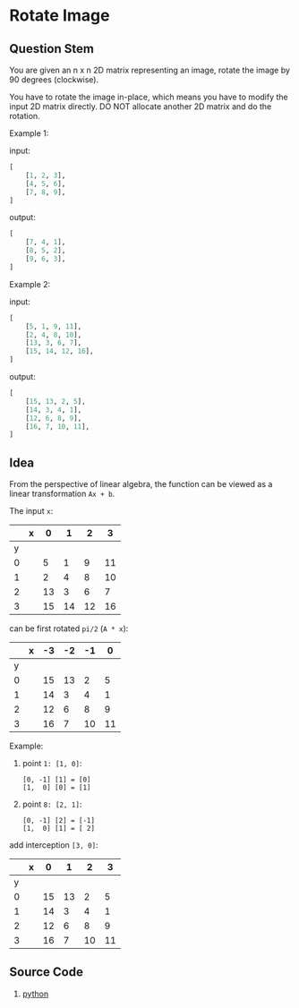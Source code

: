 # Rotate Image

## Question Stem

You are given an n x n 2D matrix representing an image, rotate the image by 90 degrees (clockwise).

You have to rotate the image in-place, which means you have to modify the input 2D matrix directly. DO NOT allocate another 2D matrix and do the rotation.

Example 1:

input:

```python
[
    [1, 2, 3],
    [4, 5, 6],
    [7, 8, 9],
]
```

output:

```python
[
    [7, 4, 1],
    [8, 5, 2],
    [9, 6, 3],
]
```

Example 2:

input:

```python
[
    [5, 1, 9, 11],
    [2, 4, 8, 10],
    [13, 3, 6, 7],
    [15, 14, 12, 16],
]
```

output:

```python
[
    [15, 13, 2, 5],
    [14, 3, 4, 1],
    [12, 6, 8, 9],
    [16, 7, 10, 11],
]
```

## Idea

From the perspective of linear algebra, the function can be viewed as a linear transformation `Ax + b`.

The input `x`:

|   | x | 0  | 1  | 2  | 3  |
|---|---|----|----|----|----|
| y |   |    |    |    |    |
| 0 |   | 5  | 1  | 9  | 11 |
| 1 |   | 2  | 4  | 8  | 10 |
| 2 |   | 13 | 3  | 6  | 7  |
| 3 |   | 15 | 14 | 12 | 16 |

can be first rotated `pi/2` (`A * x`):

|   | x | -3 | -2 | -1 | 0  |
|---|---|----|----|----|----|
| y |   |    |    |    |    |
| 0 |   | 15 | 13 | 2  | 5  |
| 1 |   | 14 | 3  | 4  | 1  |
| 2 |   | 12 | 6  | 8  | 9  |
| 3 |   | 16 | 7  | 10 | 11 |

Example:

1. point `1: [1, 0]`:

    ```
    [0, -1] [1] = [0]
    [1,  0] [0] = [1]
    ```
2. point `8: [2, 1]`:

    ```
    [0, -1] [2] = [-1]
    [1,  0] [1] = [ 2]
    ```

add interception `[3, 0]`:

|   | x | 0  | 1  | 2  | 3  |
|---|---|----|----|----|----|
| y |   |    |    |    |    |
| 0 |   | 15 | 13 | 2  | 5  |
| 1 |   | 14 | 3  | 4  | 1  |
| 2 |   | 12 | 6  | 8  | 9  |
| 3 |   | 16 | 7  | 10 | 11 |

## Source Code

1. [python](../src/m0048.py)

